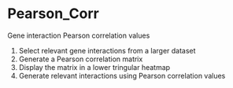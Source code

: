 # Pearson_Corr
Gene interaction Pearson correlation values

1. Select relevant gene interactions from a larger dataset
2. Generate a Pearson correlation matrix 
3. Display the matrix in a lower tringular heatmap
4. Generate relevant interactions using Pearson correlation values
